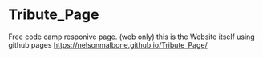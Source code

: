 # Tribute_Page
 Free code camp responive page. (web only)
this is the Website itself using github pages https://nelsonmalbone.github.io/Tribute_Page/
